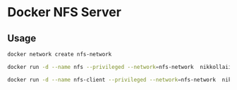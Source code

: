Docker NFS Server
================

Usage
----
```bash
docker network create nfs-network
```


```bash
docker run -d --name nfs --privileged --network=nfs-network  nikkollaii/nfs-server  
```

```bash
docker run -d --name nfs-client --privileged --network=nfs-network  nikkollaii/nfs-client  
``` 

